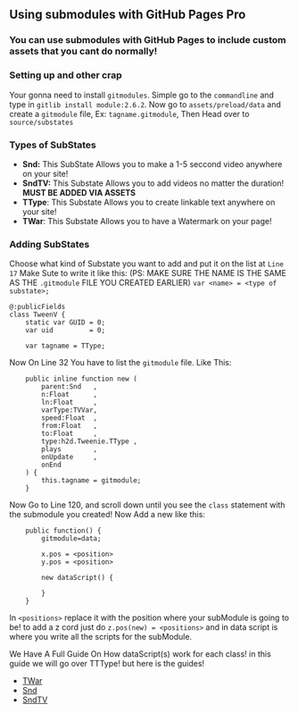 ## Using submodules with GitHub Pages Pro
### You can use submodules with GitHub Pages to include custom assets that you cant do normally!

### Setting up and other crap
Your gonna need to install `gitmodules`. Simple go to the `commandline` and type in `gitlib install module:2.6.2`.
Now go to `assets/preload/data` and create a `gitmodule` file, Ex:  `tagname.gitmodule`, Then Head over to `source/substates`

### Types of SubStates

- **Snd:** This SubState Allows you to make a 1-5 seccond video anywhere on your site!
- **SndTV:** This Substate Allows you to add videos no matter the duration! **MUST BE ADDED VIA ASSETS**
- **TType**: This Substate Allows you to create linkable text anywhere on your site!
- **TWar**: This Substate Allows you to have a Watermark on your page!

### Adding SubStates

Choose what kind of Substate you want to add and put it on the list at `Line 17` Make Sute to write it like this: (PS: MAKE SURE THE NAME IS THE SAME AS THE `.gitmodule` FILE YOU CREATED EARLIER) `var <name> = <type of substate>;`  
```
@:publicFields
class TweenV {
	static var GUID = 0;
	var uid 		= 0;
	
	var tagname = TType;
```

Now On Line 32 You have to list the `gitmodule` file. Like This:
```
	public inline function new (
		parent:Snd	 ,
	    n:Float		 ,
	    ln:Float	 ,
		varType:TVVar,
	    speed:Float	 ,
	    from:Float	 ,
	    to:Float	 ,
	    type:h2d.Tweenie.TType ,
	    plays		 ,
	    onUpdate	 ,
	    onEnd		 
	) {
		this.tagname = gitmodule;
	}
```

Now Go to Line 120, and scroll down until you see the `class` statement with the submodule you created! Now Add a new like this:
```
	public function() {
		gitmodule=data;

		x.pos = <position>
		y.pos = <position>

		new dataScript() {
			
		}
	}
```

In `<positions>` replace it with the position where your subModule is going to be! to add a z cord just do `z.pos(new) = <positions>` and in data script is where you write all the scripts for the subModule.

We Have A Full Guide On How dataScript(s) work for each class! in this guide we will go over TTType! but here is the guides!
- [TWar]()
- [Snd]()
- [SndTV]()
